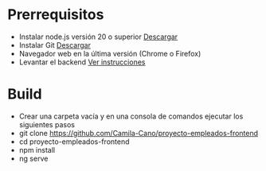 # Prerrequisitos
- Instalar node.js versión 20 o superior [Descargar](https://nodejs.org/en)
- Instalar Git [Descargar](https://git-scm.com/downloads)
- Navegador web en la última versión (Chrome o Firefox)
- Levantar el backend [Ver instrucciones](https://github.com/Camila-Cano/proyecto-empleados-backend)

# Build
- Crear una carpeta vacía y en una consola de comandos ejecutar los siguientes pasos
- git clone https://github.com/Camila-Cano/proyecto-empleados-frontend 
- cd proyecto-empleados-frontend
- npm install
- ng serve